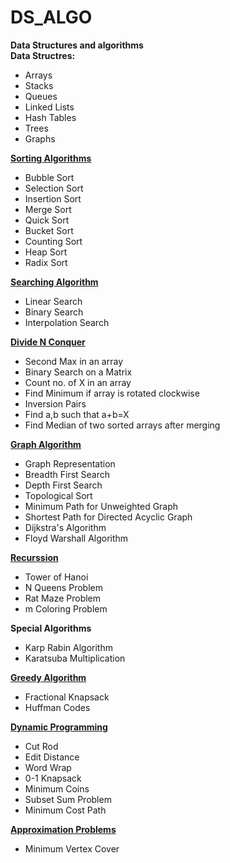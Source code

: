 # DS_ALGO
<b>Data Structures and algorithms </b>
<br>
<b>Data Structres:</b>
<ul>
<li>Arrays</li>
<li>Stacks</li>
<li>Queues</li>
<li>Linked Lists</li>
<li>Hash Tables</li>
<li>Trees</li>
<li>Graphs</li>
</ul>

<b>[Sorting Algorithms](https://github.com/sahilrider/DS_ALGO/tree/master/Sorting)</b>
<ul>
<li>Bubble Sort</li>
<li>Selection Sort</li>
<li>Insertion Sort</li>
<li>Merge Sort</li>
<li>Quick Sort</li>
<li>Bucket Sort</li>
<li>Counting Sort</li>
<li>Heap Sort</li>
<li>Radix Sort</li>
</ul>

<b>[Searching Algorithm](https://github.com/sahilrider/DS_ALGO/tree/master/Searching)</b>
<ul>
<li>Linear Search</li>
<li>Binary Search</li>
<li>Interpolation Search</li>
</ul>

<b>[Divide N Conquer](https://github.com/sahilrider/DS_ALGO/tree/master/Divide%20N%20Conquer)</b>
<ul>
<li>Second Max in an array</li>
<li>Binary Search on a Matrix</li>
<li>Count no. of X in an array</li>
<li>Find Minimum if array is rotated clockwise</li>
<li>Inversion Pairs</li>
<li>Find a,b such that a+b=X</li>
<li>Find Median of two sorted arrays after merging</li>
</ul>

<b>[Graph Algorithm](https://github.com/sahilrider/DS_ALGO/tree/master/Graph)</b>
<ul>
<li>Graph Representation</li>
<li>Breadth First Search</li>
<li>Depth First Search</li>
<li>Topological Sort</li>
<li>Minimum Path for Unweighted Graph</li>
<li>Shortest Path for Directed Acyclic Graph</li>
<li>Dijkstra's Algorithm</li>
<li>Floyd Warshall Algorithm</li>
</ul>

<b>[Recurssion](https://github.com/sahilrider/DS_ALGO/tree/master/Recurssion%20%26%20Backtracking)</b>
<ul>
<li>Tower of Hanoi</li>
<li>N Queens Problem</li>
<li>Rat Maze Problem</li>
<li>m Coloring Problem</li>
</ul>

<b>[]()Special Algorithms</b>
<ul>
<li>Karp Rabin Algorithm</li>
<li>Karatsuba Multiplication</li>
</ul>

<b>[Greedy Algorithm](https://github.com/sahilrider/DS_ALGO/tree/master/Greedy)</b>
<ul>
<li>Fractional Knapsack</li>
<li>Huffman Codes</li>
</ul>

<b>[Dynamic Programming](https://github.com/sahilrider/DS_ALGO/tree/master/Dynamic%20Programming)</b>
<ul>
<li>Cut Rod</li>
<li>Edit Distance</li>
<li>Word Wrap</li>
<li>0-1 Knapsack</li>
<li>Minimum Coins</li>
<li>Subset Sum Problem</li>
<li>Minimum Cost Path</li>
</ul>

<b>[Approximation Problems](https://github.com/sahilrider/DS_ALGO/tree/master/Approximation)</b>
<ul>
<li>Minimum Vertex Cover</li>
</ul>
